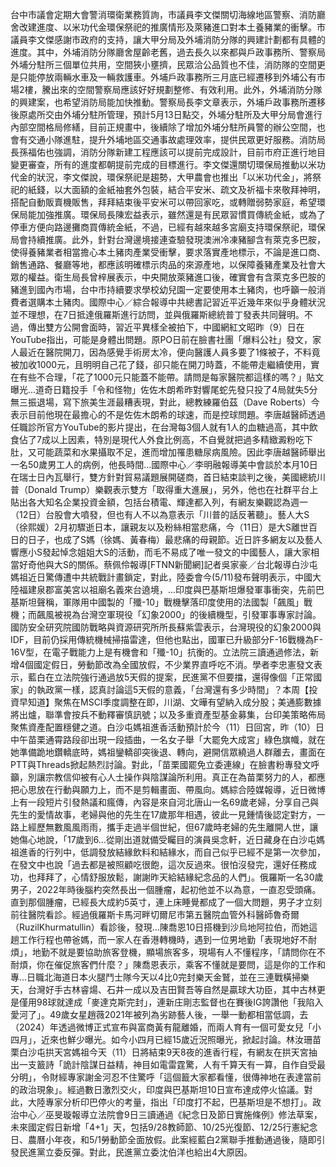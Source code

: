 台中市議會定期大會警消環衛業務質詢，市議員李文傑關切海線地區警察、消防廳舍改建進度、以米功代金環保祭祀的推廣情形及萊豬進口對本土養豬業的衝擊。市議員李文傑感謝市政府的支持，讓大甲分局及外埔消防分隊的興建計劃都有具體的進度。其中，外埔消防分隊廳舍屋齡老舊，過去長久以來都與戶政事務所、警察局外埔分駐所三個單位共用，空間狹小壅擠，民眾洽公品質也不佳，消防隊的空間更是只能停放兩輛水車及一輛救護車。外埔戶政事務所三月底已經遷移到外埔公有市場2樓，騰出來的空間警察局應該好好規劃整修、有效利用。此外，外埔消防分隊的興建案，也希望消防局能加快推動。警察局長李文章表示，外埔戶政事務所遷移後原處所交由外埔分駐所管理，預計5月13日點交，外埔分駐所及大甲分局會進行內部空間格局修繕，目前正規畫中，後續除了增加外埔分駐所員警的辦公空間，也會有交通小隊進駐，提升外埔地區交通事故處理效率，提供民眾更好服務。消防局長孫福佑也強調，消防分隊新建工程應該可以提前完成設計，目前市府正進行地目變更審查，所有的進度都朝提前完成的目標進行。李文傑還關切環保局推動以米功代金的狀況，李文傑說，環保祭祀是趨勢，大甲農會也推出「以米功代金」，將祭祀的紙錢，以大面額的金紙袖套外包裝，結合平安米、疏文及祈福卡來敬拜神明，搭配自動販賣機販售，拜拜結束後平安米可以帶回家吃，或轉贈弱勢家庭，希望環保局能加強推廣。環保局長陳宏益表示，雖然還是有民眾習慣買傳統金紙，或為了停車方便向路邊攤商買傳統金紙，不過，已經有越來越多宮廟支持環保祭祀，環保局會持續推廣。此外，針對台灣邊境接連查驗發現澳洲冷凍豬腳含有萊克多巴胺，使得養豬業者相當擔心本土豬肉產業受衝擊，要求落實產地標示，不論是進口商、銷售通路、餐廳等地，都應該明確標示肉品的來源產地，以保障養豬產業及社會大眾的權益。衛生局長曾梓展表示，中央開放萊豬進口後，確實會有含萊克多巴胺的豬進到國內市場，台中市持續要求學校幼兒園一定要使用本土豬肉，也呼籲一般消費者選購本土豬肉。國際中心／綜合報導中共總書記習近平近幾年來似乎身體狀況並不理想，在7日抵達俄羅斯進行訪問，並與俄羅斯總統普丁發表共同聲明。不過，傳出雙方公開會面時，習近平異樣全被拍下，中國網紅文昭昨（9）日在YouTube指出，可能是身體出問題。原PO日前在臉書社團「爆料公社」發文，家人最近在醫院開刀，因為感覺手術房太冷，便向醫護人員多要了1條被子，不料竟被加收1000元，且明明自己花了錢，卻只能在開刀時蓋，不能帶走繼續使用，實在有些不合理，「花了1000元只能蓋不能帶。請問是每家醫院都這樣的嗎？」貼文曝光...道奇日籍投手「令和怪物」佐佐木朗希昨對響尾蛇先發只投了4局就失5分無三振退場，寫下旅美生涯最糟表現，對此，總教練羅伯茲（Dave Roberts）今表示目前他現在最擔心的不是佐佐木朗希的球速，而是控球問題。李唐越醫師透過任職診所官方YouTube的影片提出，在台灣每3個人就有1人的血糖過高，其中飲食佔了7成以上因素，特別是現代人外食比例高，不自覺就把過多精緻澱粉吃下肚，又可能蔬菜和水果攝取不足，進而增加罹患糖尿病風險。因此李唐越醫師舉出一名50歲男工人的病例，他長時間...國際中心／李明融報導美中會談於本月10日在瑞士日內瓦舉行，雙方針對貿易議題展開磋商，首日結束談判之後，美國總統川普（Donald Trump）樂觀表示雙方「取得重大進展」，另外，他也在社群平台上貼出各大知名企業投資金額，包括台積電、輝達都入列，有網友樂觀認為週一（12日）台股會大噴發，但也有人不以為意表示「川普的話反著聽」。藝人大S（徐熙媛）2月初驟逝日本，讓親友以及粉絲相當悲痛，今（11日）是大S離世百日的日子，也成了S媽（徐媽、黃春梅）最悲痛的母親節。近日許多網友以及藝人響應小S發起悼念姐姐大S的活動，而毛不易成了唯一發文的中國藝人，讓大家相當好奇他與大S的關係。蔡佩伶報導[FTNN新聞網]記者吳家豪／台北報導白沙屯媽祖近日驚傳遭中共統戰計畫鎖定，對此，陸委會今(5/11)發布聲明表示，中國大陸福建泉郡富美宮以祖廟名義來台遶境，...印度與巴基斯坦爆發軍事衝突，先前巴基斯坦聲稱，軍隊用中國製的「殲-10」戰機擊落印度使用的法國製「飆風」戰機；而飆風被視為台灣空軍現役「幻象2000」的後續機型，引發軍事專家討論。國防安全研究院國防戰略與資源研究所所長蘇紫雲表示，台灣現役的幻象2000與IDF，目前仍採用傳統機械掃描雷達，但他也點出，國軍已升級部分F-16戰機為F-16V型，在電子戰能力上是有機會和「殲-10」抗衡的。立法院三讀通過修法，新增4個國定假日，勞動節改為全國放假，不少業界直呼吃不消。學者李忠憲發文表示，藍白在立法院強行通過放5天假的提案，民進黨不但要擋，還得像個「正常國家」的執政黨一樣，認真討論這5天假的意義，「台灣還有多少時間」？本周【投資早知道】聚焦在MSCI季度調整在即，川湖、文曄有望納入成分股；美通膨數據將出爐，聯準會按兵不動釋審慎訊號；以及多重資產型基金募集，台印美策略佈局聚焦資產配置穩健之道。白沙屯媽祖進香活動預計於今（11）日回宮，昨（10）日中午苗栗通霄路段卻出現一段插曲，一名女子舉「大罷免大成宮」綠色旗幟，就在她準備跪地鑽轎底時，媽祖鑾轎卻突後退、轉向，避開信眾繞過人群離去，畫面在PTT與Threads掀起熱烈討論。對此，「苗栗國罷免立委連線」在臉書粉專發文呼籲，別讓宗教信仰被有心人士操作與陰謀論所利用。真正在為苗栗努力的人，都應把心思放在行動與願力上，而不是剪輯畫面、帶風向。媽綜合陸媒報導，近日微博上有一段短片引發熱議和瘋傳，內容是來自河北唐山一名69歲老婦，分享自己與先生的愛情故事，老婦與他的先生在17歲那年相遇，彼此一見鍾情後認定對方，一路上經歷無數風風雨雨，攜手走過半個世紀，但67歲時老婦的先生離開人世，讓她傷心地說，「17歲到6...從剛出道就備受矚目的演員吳念軒，近日藏身在白沙屯媽祖進香的行列中，低調發放結緣飲料和結緣水，而自己似乎已經不是第一次參加，在發文中也說「過去都是被照顧吃很飽，這次反過來。很怕沒發完，還好任務成功，也拜拜了，心情舒服放鬆，謝謝昨天給結緣紀念品的人們」。俄羅斯一名30歲男子，2022年時後腦杓突然長出一個腫瘤，起初他並不以為意，一直忍受頭痛。直到那個腫瘤，已經長大成約5英寸，連上床睡覺都成了一個大問題，男子才立刻前往醫院看診。經過俄羅斯卡馬河畔切爾尼市第五醫院血管外科醫師魯奇爾（RuzilKhurmatullin）看診後，發現...陳喬恩10日搭機到沙烏地阿拉伯，而她這趟工作行程也帶爸媽，而一家人在香港轉機時，遇到一位男地勤「表現地好不耐煩」，地勤不就是要協助旅客登機，顯場旅客多，現場有人不懂程序，「請問你在不耐煩，你在催促旅客們什麼？」陳喬恩表示，乘客不懂就是要問，這是你的工作和專...日職北海道日本火腿鬥士隊今天以4比0完封樂天金鷲，並在三連戰橫掃樂天，台灣好手古林睿煬、石井一成以及吉田賢吾等自然是贏球大功臣，其中古林更是僅用98球就達成「麥達克斯完封」，連新庄剛志監督也在賽後IG誇讚他「我陷入愛河了」。49歲女星趙薇2021年被列為劣跡藝人後，一舉一動都相當低調，去（2024）年透過微博正式宣布與富商黃有龍離婚，而兩人育有一個可愛女兒「小四月」，近來也鮮少曝光。如今小四月已經15歲近況照曝光，掀起討論。林汝珊苗栗白沙屯拱天宮媽祖今天（11）日將結束9天8夜的進香行程，有網友在拱天宮抽出一支籖詩「詭計陰謀日益精，神目如電雷霆驚，人有千算天有一算，自作自受最分明」，令財經專家謝金河忍不住驚呼「這個籖大家都看懂，很傳神地在表達當前的政治現象」。經過數日激烈交火，印度與巴基斯坦10日宣布達成停火協議。對此，大陸專家分析印巴停火的考量，指出「印度打不起，巴基斯坦是不想打」。政治中心／巫旻璇報導立法院會9日三讀通過《紀念日及節日實施條例》修法草案，未來國定假日新增「4+1」天，包括9/28教師節、10/25光復節、12/25行憲紀念日、農曆小年夜，和5/1勞動節全面放假。此案經藍白2黨聯手推動通過後，隨即引發民進黨立委反彈。對此，民進黨立委沈伯洋也給出4大原因。